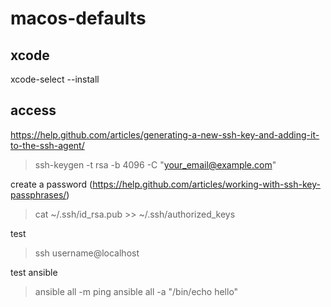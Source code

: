 # macos-defaults

## xcode

xcode-select --install

## access

https://help.github.com/articles/generating-a-new-ssh-key-and-adding-it-to-the-ssh-agent/

> ssh-keygen -t rsa -b 4096 -C "your_email@example.com"

create a password (https://help.github.com/articles/working-with-ssh-key-passphrases/)

> cat ~/.ssh/id_rsa.pub >> ~/.ssh/authorized_keys

test
> ssh username@localhost

test ansible
> ansible all -m ping
> ansible all -a "/bin/echo hello"

